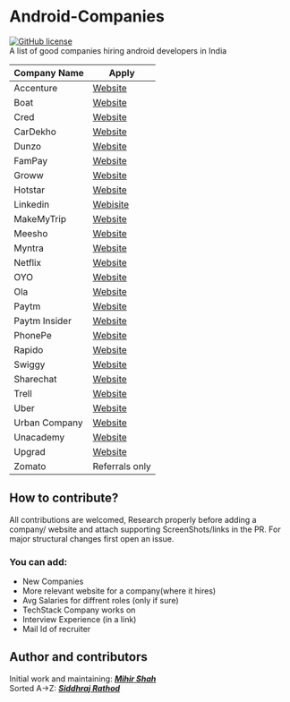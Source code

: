 # Android-Companies
[![GitHub license](https://img.shields.io/badge/License-MIT-blue.svg)](LICENSE)
<br>
A list of good companies hiring android developers in India

| Company Name  | Apply |
| ------------- | ------------- |
| Accenture| <a href="https://www.linkedin.com/jobs/view/android-application-development-application-developer-at-accenture-in-india-2750618759/?originalSubdomain=in">Website</a>  |
| Boat| <a href="https://www.linkedin.com/jobs/view/2843130557/">Website</a>  |
| Cred| <a href="https://careers.cred.club/allJob">Website</a>  |
| CarDekho| <a href="https://www.linkedin.com/jobs/view/2831917263/">Website</a>  |
| Dunzo| <a href="https://www.linkedin.com/jobs/view/2855617230/">Website</a>  |
| FamPay| <a href="https://www.linkedin.com/jobs/view/2822802518/">Website</a>  |
| Groww| <a href="https://groww.skillate.com/jobs/11795">Website</a>  |
| Hotstar| <a href="https://www.linkedin.com/jobs/view/2848222142/">Website</a> |
| Linkedin| <a href="https://www.linkedin.com/jobs/view/2742718651/">Webisite</a> |
| MakeMyTrip| <a href="https://careers.makemytrip.com/prod/jobs">Website</a>  |
| Meesho| <a href="https://careers.meesho.com/#!/">Website</a>  |
| Myntra| <a href="https://careers.myntra.com/jobs/technology">Website</a>  |
| Netflix| <a href="">Website</a>  |
| OYO| <a href="">Website</a>  |
| Ola| <a href="">Website</a>  |
| Paytm| <a href="">Website</a>  |
| Paytm Insider| <a href="https://angel.co/company/insider-2/jobs">Website</a>  |
| PhonePe| <a href="">Website</a>  |
| Rapido| <a href="">Website</a>  |
| Swiggy| <a href="">Website</a>  |
| Sharechat| <a href="">Website</a>  |
| Trell| <a href="">Website</a>  |
| Uber| <a href="">Website</a>  |
| Urban Company| <a href="">Website</a>  |
| Unacademy| <a href="">Website</a>  |
| Upgrad| <a href="">Website</a>  |
| Zomato | Referrals only |

## How to contribute?
All contributions are welcomed, Research properly before adding a company/ website and attach supporting ScreenShots/links in the PR. For major structural changes first open an issue.
### You can add:
- New Companies
- More relevant website for a company(where it hires)
- Avg Salaries for diffrent roles (only if sure)
- TechStack Company works on 
- Interview Experience (in a link)
- Mail Id of recruiter

## Author and contributors
Initial work and maintaining: <a href="https://github.com/Miihir79">***Mihir Shah***</a> <br>
Sorted A->Z: <a href="https://github.com/siddhraj-sinh">***Siddhraj Rathod***</a> <br>
